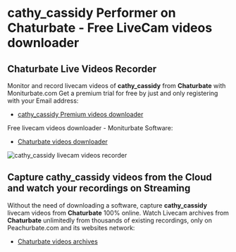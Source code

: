 # cathy_cassidy Performer on Chaturbate - Free LiveCam videos downloader

## Chaturbate Live Videos Recorder

Monitor and record livecam videos of **cathy_cassidy** from **Chaturbate** with Moniturbate.com
Get a premium trial for free by just and only registering with your Email address:
* [cathy_cassidy Premium videos downloader](https://moniturbate.com/request-demo-licence-key.html)

Free livecam videos downloader - Moniturbate Software:
* [Chaturbate videos downloader](https://moniturbate.com/moniturbate-download-software.html)

![cathy_cassidy livecam videos recorder](https://peachurnet.com/templates/moniturbate-software.png)


## Capture cathy_cassidy videos from the Cloud and watch your recordings on Streaming

Without the need of downloading a software, capture **cathy_cassidy** livecam videos from **Chaturbate** 100% online.
Watch Livecam archives from **Chaturbate** unlimitedly from thousands of existing recordings, only on Peachurbate.com and its websites network:
* [Chaturbate videos archives](https://peachurnet.com/)